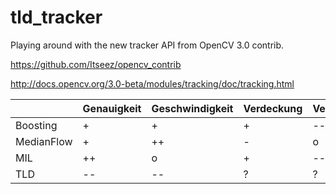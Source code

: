 # tld_tracker

Playing around with the new tracker API from OpenCV 3.0 contrib.

https://github.com/Itseez/opencv_contrib

http://docs.opencv.org/3.0-beta/modules/tracking/doc/tracking.html

|            | Genauigkeit | Geschwindigkeit | Verdeckung | Verlassen |
|------------|-------------|-----------------|------------|-----------|
| Boosting   | +           | +               | +          | --        |
| MedianFlow | +           | ++              | -          | o         |
| MIL        | ++          | o               | +          | --        |
| TLD        | --          | --              | ?          | ?         |
